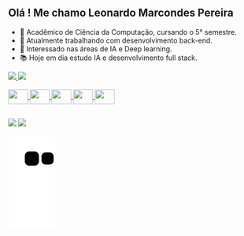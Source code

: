 ## Olá ! Me chamo Leonardo Marcondes Pereira

- 📖 Acadêmico de Ciência da Computação, cursando o 5° semestre.
- 🔭 Atualmente trabalhando com desenvolvimento back-end.
- 🌱 Interessado nas áreas de IA e Deep learning.
- 📚 Hoje em dia estudo IA e desenvolvimento full stack.

<div align="left">
  <a href="https://github.com/MP-Leo">
  <img height="160em" src="https://github-readme-stats.vercel.app/api?username=MP-Leo&show_icons=true&theme=nord&include_all_commits=true&count_private=true"/>
  <img height="160em" src="https://github-readme-stats.vercel.app/api/top-langs/?username=MP-Leo&layout=compact&langs_count=7&theme=nord"/>
</div>
  
<div style="display: inline_block"><br>
  <img align="center" height="30" width="40" src="https://cdn.jsdelivr.net/gh/devicons/devicon/icons/python/python-original.svg">
  <img align="center" height="30" width="40" src="https://cdn.jsdelivr.net/gh/devicons/devicon/icons/java/java-original.svg">
  <img align="center" height="30" width="40" src="https://cdn.jsdelivr.net/gh/devicons/devicon/icons/react/react-original.svg">
  <img align="center" height="30" width="40" src="https://cdn.jsdelivr.net/gh/devicons/devicon/icons/spring/spring-original.svg"> 
  <img align="center" height="30" width="40" src="https://cdn.jsdelivr.net/gh/devicons/devicon/icons/pandas/pandas-original.svg">                                   </div>                                                                                                                                          

## 
  
<div> 
  <a href = "leomrcpe@gmail.com"><img src="https://img.shields.io/badge/-Gmail-%23333?style=for-the-badge&logo=gmail&logoColor=white" target="_blank"></a>
  
  <a href="https://www.linkedin.com/in/leo-marconp/" target="_blank">
     <img src="https://img.shields.io/badge/-LinkedIn-%230077B5?style=for-the-badge&logo=linkedin&logoColor=white" target="_blank">
  </a> 
 
  ![Snake animation](https://github.com/MP-Leo/MP-Leo/blob/output/github-contribution-grid-snake.svg)
 
</div>
